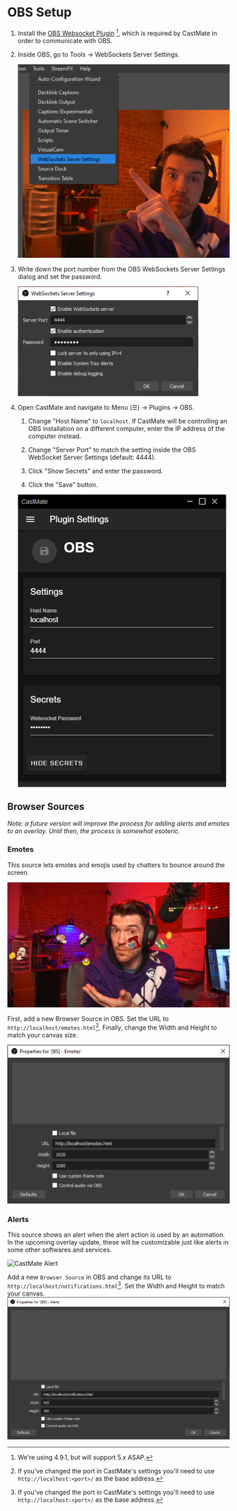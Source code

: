 # OBS Setup

1. Install the [OBS Websocket Plugin](https://github.com/obsproject/obs-websocket/releases/tag/4.9.1) [^1], which is required by CastMate in order to communicate with OBS.

2. Inside OBS, go to Tools -> WebSockets Server Settings.

    ![Tools -> Websockets Server Settings](docs/images/websocketSettings.png?raw=true)

3. Write down the port number from the OBS WebSockets Server Settings dialog and set the password.

    ![Websockets Server Settings Dialog](docs/images/websocket.png?raw=true)

4. Open CastMate and navigate to Menu (☰) -> Plugins -> OBS.

    1. Change "Host Name" to `localhost`. If CastMate will be controlling an OBS installation on a different computer, enter the IP address of the computer instead.

    2. Change "Server Port" to match the setting inside the OBS WebSocket Server Settings (default: 4444).

    3. Click "Show Secrets" and enter the password.

    4. Click the "Save" button.

    ![CastMate OBS Settings](docs/images/castmate-obs.png?raw=true)

## Browser Sources

_Note: a future version will improve the process for adding alerts and emotes to an overlay. Until then, the process is somewhat esoteric._

### Emotes

This source lets emotes and emojis used by chatters to bounce around the screen.

![CastMate Bouncing Emotes](docs/images/bouncing-emotes.png?raw=true)

First, add a new Browser Source in OBS. Set the URL to `http://localhost/emotes.html`[^2]. Finally, change the Width and Height to match your canvas size.

![CastMate Bouncing Emotes](docs/images/emote-source.png?raw=true)

### Alerts

This source shows an alert when the alert action is used by an automation. In the upcoming overlay update, these will be customizable just like alerts in some other softwares and services.

![CastMate Alert](docs/images/Shot.gif?raw=true)

Add a new `Browser Source` in OBS and change its URL to `http://localhost/notifications.html`[^2]. Set the Width and Height to match your canvas.
![CastMate Bouncing Emotes](docs/images/notif-source.png?raw=true)

[^1]: We're using 4.9.1, but will support 5.x ASAP.
[^2]: If you've changed the port in CastMate's settings you'll need to use `http://localhost:<port>/` as the base address.
